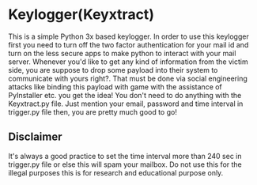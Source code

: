 # Keylogger(Keyxtract)
This is a simple Python 3x based keylogger. In order to use this keylogger first you need to turn off the two factor authentication for your mail
id and turn on the less secure apps to make python to interact with your mail server.
Whenever you'd like to get any kind of information from the victim side, you are suppose to drop some payload into their system 
to communicate with yours right?. That must be done via social engineering attacks like binding this payload with game with the assistance of PyInstaller etc.
you get the idea!
You don't need to do anything with the Keyxtract.py file. Just mention your email, password and time interval in trigger.py file then, you are pretty much good to go!
## Disclaimer
It's always a good practice to set the time interval more than 240 sec in trigger.py file or else this will spam your mailbox.
Do not use this for the illegal purposes this is for research and educational purpose only.
